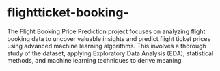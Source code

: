 # flightticket-booking-
The Flight Booking Price Prediction project focuses on analyzing flight booking data to uncover valuable insights and predict flight ticket prices using advanced machine learning algorithms. This involves a thorough study of the dataset, applying Exploratory Data Analysis (EDA), statistical methods, and machine learning techniques to derive meaning
